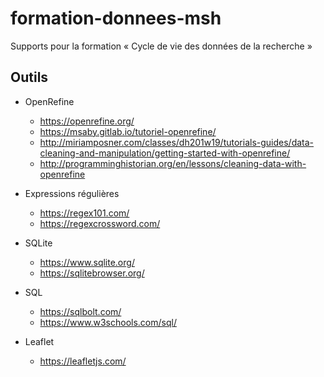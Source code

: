 # formation-donnees-msh

Supports pour la formation « Cycle de vie des données de la recherche »

## Outils

- OpenRefine
  - https://openrefine.org/
  - https://msaby.gitlab.io/tutoriel-openrefine/
  - http://miriamposner.com/classes/dh201w19/tutorials-guides/data-cleaning-and-manipulation/getting-started-with-openrefine/
  - http://programminghistorian.org/en/lessons/cleaning-data-with-openrefine

- Expressions régulières
  - https://regex101.com/
  - https://regexcrossword.com/
  
- SQLite
  - https://www.sqlite.org/
  - https://sqlitebrowser.org/

- SQL
  - https://sqlbolt.com/
  - https://www.w3schools.com/sql/

- Leaflet
  - https://leafletjs.com/

